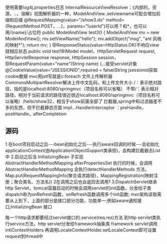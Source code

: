 使用需要log4j.properties日志
InternalResourceViewResolver：《内部的，资源，..，溶解》视图解析器的一种，ModelAndView..setviewname可配合增加前缀和后缀
@RequestMapping(value="/show3.do" method={RequestMethod.POST，...}，params=”!userId”)可以用？和*，也可以用/{name}/占位符
public ModelAndView test3() {
ModelAndView mv = new ModelAndView();
mv.setViewName("hello");
mv.addObject("msg", "ant 风格的映射*");
return mv;
}
@ResponseStatus(value=HttpStatus.OK)不响应view就相应状态
public void test18(Model model，HttpServletRequest request, HttpServletResponse response, HttpSession session，@RequestParam(value="name")String name) {...接受servlet对象
@CookieValue(value="JSESSIONID",required = false)String jsessionid获取cookie数据
mvc用jstl写就是c:foreach
文件上传解析器CommonsMultipartResolver解决上传中文乱码，和上传文件大小
/：表示绝对路径，指的是localhost:8080/springmvc（项目名称可以省略）
不带/：表示相对路径，相对于当前请求的路径很近很近localhost:8080/springmvc（项目名称可以省略）/hello/show32，相当于show前面全部了
拦截器,spring中和过滤器差不多的东西，但不拦截静态页面
impl...HandlerInterceptor ：preHandle，postHandle，afterCompletion


## 源码

1.在boot项目启动之后---bean初始化之后---执行aware回调的时候---会初始化applicationContext(由ApplicationObjectSupport类承担)，会构建拦截器去List中
2.启动之后当 InitializingBean 子实现 AbstractHandlerMethodMapping.afterPropertiesSet 执行的时候，会调用
AbstractHandlerMethodMapping 会执行detectHandlerMethods 方法，Map.put(RequestMappingInfo(聚合请求路径)，MappingRegistration(映射注册；聚合类名、方法名))
  2在调用之后也会返回去调用1
3.DispatchServlet继承http Servlet，tomcat容器启动的时候会调用servlet的init函数，分发给子类dispatch称为onRefresh函数，onRefresh函数调用多个init函数;
mvc架构读取需要从上到下，上面的部分是接口部分功能，功能单一;例如aware通知接口;InitializingBean 接口

每一个http请求都要经过servlet接口的.service(req.res)方法
到http servlet类执行service方法，http servlet分发给framework抽象类
framework servlet调用intiContextHolders 再调用LocaleContextHolder.setLocaleContext即可设置request到thread中
